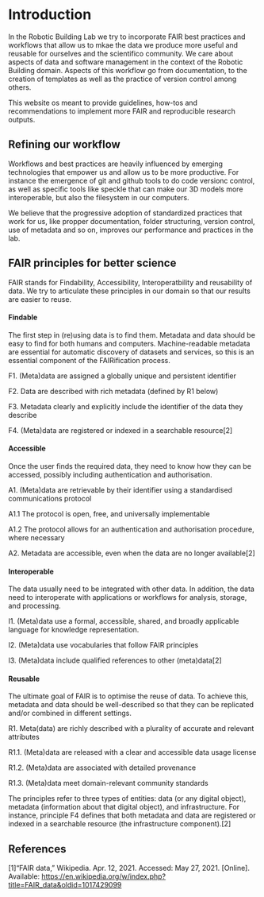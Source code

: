 # Introduction
In the Robotic Building Lab we try to incorporate FAIR best practices and workflows that allow us to mkae the data we produce more useful and reusable for ourselves and the scientifico community. We care about aspects of data and software management in the context of the Robotic Building domain. Aspects of this workflow go from documentation, to the creation of templates as well as the practice of version control among others. 

This website os meant to provide guidelines, how-tos and recommendations to implement more FAIR and reproducible research outputs.

## Refining our workflow
Workflows and best practices are heavily influenced by emerging technologies that empower us and allow us to be more productive. For instance the emergence of git and github tools to do code versionc control, as well as specific tools like speckle that can make our 3D models more interoperable, but also the filesystem in our computers.

We believe that the progressive adoption of standardized practices that work for us, like propper documentation, folder structuring, version control, use of metadata and so on,  improves our performance and practices in the lab.  

## FAIR principles for better science
FAIR stands for Findability, Accessibility, Interoperatbility and reusability of data. We try to articulate these principles in our domain so that our results are easier to reuse. 

#### Findable
The first step in (re)using data is to find them. Metadata and data should be easy to find for both humans and computers. Machine-readable metadata are essential for automatic discovery of datasets and services, so this is an essential component of the FAIRification process.

F1. (Meta)data are assigned a globally unique and persistent identifier

F2. Data are described with rich metadata (defined by R1 below)

F3. Metadata clearly and explicitly include the identifier of the data they describe

F4. (Meta)data are registered or indexed in a searchable resource[2]

#### Accessible
Once the user finds the required data, they need to know how they can be accessed, possibly including authentication and authorisation.

A1. (Meta)data are retrievable by their identifier using a standardised communications protocol

A1.1 The protocol is open, free, and universally implementable

A1.2 The protocol allows for an authentication and authorisation procedure, where necessary

A2. Metadata are accessible, even when the data are no longer available[2]

#### Interoperable
The data usually need to be integrated with other data. In addition, the data need to interoperate with applications or workflows for analysis, storage, and processing.

I1. (Meta)data use a formal, accessible, shared, and broadly applicable language for knowledge representation.

I2. (Meta)data use vocabularies that follow FAIR principles

I3. (Meta)data include qualified references to other (meta)data[2]

#### Reusable
The ultimate goal of FAIR is to optimise the reuse of data. To achieve this, metadata and data should be well-described so that they can be replicated and/or combined in different settings.

R1. Meta(data) are richly described with a plurality of accurate and relevant attributes

R1.1. (Meta)data are released with a clear and accessible data usage license

R1.2. (Meta)data are associated with detailed provenance

R1.3. (Meta)data meet domain-relevant community standards

The principles refer to three types of entities: data (or any digital object), metadata (information about that digital object), and infrastructure. For instance, principle F4 defines that both metadata and data are registered or indexed in a searchable resource (the infrastructure component).[2]

## References
[1]“FAIR data,” Wikipedia. Apr. 12, 2021. Accessed: May 27, 2021. [Online]. Available: https://en.wikipedia.org/w/index.php?title=FAIR_data&oldid=1017429099
